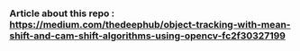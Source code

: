 ### Article about this repo : https://medium.com/thedeephub/object-tracking-with-mean-shift-and-cam-shift-algorithms-using-opencv-fc2f30327199
